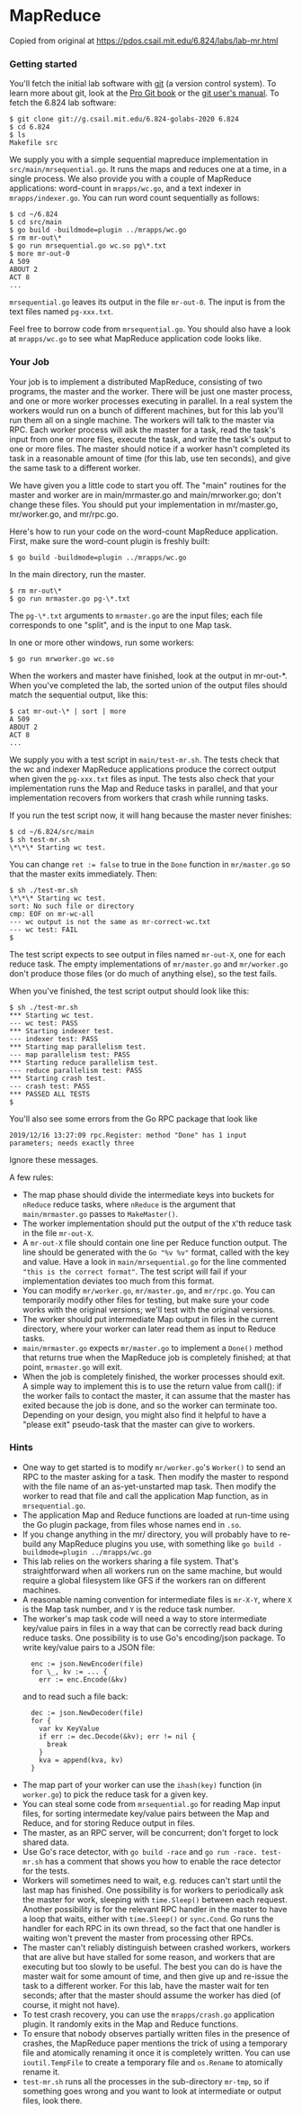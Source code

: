 # MapReduce

Copied from original at https://pdos.csail.mit.edu/6.824/labs/lab-mr.html


### Getting started

You'll fetch the initial lab software with [git](https://git-scm.com/) (a version control system). To learn more about git, look at the [Pro Git book](https://git-scm.com/book/en/v2) or the [git user's manual](http://www.kernel.org/pub/software/scm/git/docs/user-manual.html). To fetch the 6.824 lab software:

```
$ git clone git://g.csail.mit.edu/6.824-golabs-2020 6.824
$ cd 6.824
$ ls
Makefile src
```

We supply you with a simple sequential mapreduce implementation in `src/main/mrsequential.go`. It runs the maps and reduces one at a time, in a single process. We also provide you with a couple of MapReduce applications: word-count in `mrapps/wc.go`, and a text indexer in `mrapps/indexer.go`. You can run word count sequentially as follows:
```
$ cd ~/6.824
$ cd src/main
$ go build -buildmode=plugin ../mrapps/wc.go
$ rm mr-out\*
$ go run mrsequential.go wc.so pg\*.txt
$ more mr-out-0
A 509
ABOUT 2
ACT 8
...
```
`mrsequential.go` leaves its output in the file `mr-out-0`. The input is from the text files named `pg-xxx.txt`.

Feel free to borrow code from `mrsequential.go`. You should also have a look at `mrapps/wc.go` to see what MapReduce application code looks like.

### Your Job

Your job is to implement a distributed MapReduce, consisting of two programs, the master and the worker. There will be just one master process, and one or more worker processes executing in parallel. In a real system the workers would run on a bunch of different machines, but for this lab you'll run them all on a single machine. The workers will talk to the master via RPC. Each worker process will ask the master for a task, read the task's input from one or more files, execute the task, and write the task's output to one or more files. The master should notice if a worker hasn't completed its task in a reasonable amount of time (for this lab, use ten seconds), and give the same task to a different worker.

We have given you a little code to start you off. The "main" routines for the master and worker are in main/mrmaster.go and main/mrworker.go; don't change these files. You should put your implementation in mr/master.go, mr/worker.go, and mr/rpc.go.

Here's how to run your code on the word-count MapReduce application. First, make sure the word-count plugin is freshly built:
```
$ go build -buildmode=plugin ../mrapps/wc.go
```
In the main directory, run the master.
```
$ rm mr-out\*
$ go run mrmaster.go pg-\*.txt
```
The `pg-\*.txt` arguments to `mrmaster.go` are the input files; each file corresponds to one "split", and is the input to one Map task.

In one or more other windows, run some workers:
```
$ go run mrworker.go wc.so
```
When the workers and master have finished, look at the output in mr-out-\*. When you've completed the lab, the sorted union of the output files should match the sequential output, like this:
```
$ cat mr-out-\* | sort | more
A 509
ABOUT 2
ACT 8
...
```
We supply you with a test script in `main/test-mr.sh`. The tests check that the wc and indexer MapReduce applications produce the correct output when given the `pg-xxx.txt` files as input. The tests also check that your implementation runs the Map and Reduce tasks in parallel, and that your implementation recovers from workers that crash while running tasks.

If you run the test script now, it will hang because the master never finishes:
```
$ cd ~/6.824/src/main
$ sh test-mr.sh
\*\*\* Starting wc test.
```
You can change `ret := false` to true in the `Done` function in `mr/master.go` so that the master exits immediately. Then:
```
$ sh ./test-mr.sh
\*\*\* Starting wc test.
sort: No such file or directory
cmp: EOF on mr-wc-all
--- wc output is not the same as mr-correct-wc.txt
--- wc test: FAIL
$
```
The test script expects to see output in files named `mr-out-X`, one for each reduce task. The empty implementations of `mr/master.go` and `mr/worker.go` don't produce those files (or do much of anything else), so the test fails.

When you've finished, the test script output should look like this:
```
$ sh ./test-mr.sh
*** Starting wc test.
--- wc test: PASS
*** Starting indexer test.
--- indexer test: PASS
*** Starting map parallelism test.
--- map parallelism test: PASS
*** Starting reduce parallelism test.
--- reduce parallelism test: PASS
*** Starting crash test.
--- crash test: PASS
*** PASSED ALL TESTS
$
```
You'll also see some errors from the Go RPC package that look like
```
2019/12/16 13:27:09 rpc.Register: method "Done" has 1 input parameters; needs exactly three
```
Ignore these messages.

A few rules:

*   The map phase should divide the intermediate keys into buckets for `nReduce` reduce tasks, where `nReduce` is the argument that `main/mrmaster.go` passes to `MakeMaster()`.
*   The worker implementation should put the output of the `X`'th reduce task in the file `mr-out-X`.
*   A `mr-out-X` file should contain one line per Reduce function output. The line should be generated with the `Go "%v %v"` format, called with the key and value. Have a look in `main/mrsequential.go` for the line commented `"this is the correct format"`. The test script will fail if your implementation deviates too much from this format.
*   You can modify `mr/worker.go`, `mr/master.go`, and `mr/rpc.go`. You can temporarily modify other files for testing, but make sure your code works with the original versions; we'll test with the original versions.
*   The worker should put intermediate Map output in files in the current directory, where your worker can later read them as input to Reduce tasks.
*   `main/mrmaster.go` expects `mr/master.go` to implement a `Done()` method that returns true when the MapReduce job is completely finished; at that point, `mrmaster.go` will exit.
*   When the job is completely finished, the worker processes should exit. A simple way to implement this is to use the return value from call(): if the worker fails to contact the master, it can assume that the master has exited because the job is done, and so the worker can terminate too. Depending on your design, you might also find it helpful to have a "please exit" pseudo-task that the master can give to workers.

### Hints

*   One way to get started is to modify `mr/worker.go`'s `Worker()` to send an RPC to the master asking for a task. Then modify the master to respond with the file name of an as-yet-unstarted map task. Then modify the worker to read that file and call the application Map function, as in `mrsequential.go`.
*   The application Map and Reduce functions are loaded at run-time using the Go plugin package, from files whose names end in `.so`.
*   If you change anything in the mr/ directory, you will probably have to re-build any MapReduce plugins you use, with something like `go build -buildmode=plugin ../mrapps/wc.go`
*   This lab relies on the workers sharing a file system. That's straightforward when all workers run on the same machine, but would require a global filesystem like GFS if the workers ran on different machines.
*   A reasonable naming convention for intermediate files is `mr-X-Y`, where `X` is the Map task number, and `Y` is the reduce task number.
*   The worker's map task code will need a way to store intermediate key/value pairs in files in a way that can be correctly read back during reduce tasks. One possibility is to use Go's encoding/json package. To write key/value pairs to a JSON file:
    ```
      enc := json.NewEncoder(file)
      for \_, kv := ... {
        err := enc.Encode(&kv)
    ```
    and to read such a file back:
    ```
      dec := json.NewDecoder(file)
      for {
        var kv KeyValue
        if err := dec.Decode(&kv); err != nil {
          break
        }
        kva = append(kva, kv)
      }
    ```
*   The map part of your worker can use the `ihash(key)` function (in `worker.go`) to pick the reduce task for a given key.
*   You can steal some code from `mrsequential.go` for reading Map input files, for sorting intermedate key/value pairs between the Map and Reduce, and for storing Reduce output in files.
*   The master, as an RPC server, will be concurrent; don't forget to lock shared data.
*   Use Go's race detector, with `go build -race` and `go run -race. test-mr.sh` has a comment that shows you how to enable the race detector for the tests.
*   Workers will sometimes need to wait, e.g. reduces can't start until the last map has finished. One possibility is for workers to periodically ask the master for work, sleeping with `time.Sleep()` between each request. Another possibility is for the relevant RPC handler in the master to have a loop that waits, either with `time.Sleep()` or `sync.Cond`. Go runs the handler for each RPC in its own thread, so the fact that one handler is waiting won't prevent the master from processing other RPCs.
*   The master can't reliably distinguish between crashed workers, workers that are alive but have stalled for some reason, and workers that are executing but too slowly to be useful. The best you can do is have the master wait for some amount of time, and then give up and re-issue the task to a different worker. For this lab, have the master wait for ten seconds; after that the master should assume the worker has died (of course, it might not have).
*   To test crash recovery, you can use the `mrapps/crash.go` application plugin. It randomly exits in the Map and Reduce functions.
*   To ensure that nobody observes partially written files in the presence of crashes, the MapReduce paper mentions the trick of using a temporary file and atomically renaming it once it is completely written. You can use `ioutil.TempFile` to create a temporary file and `os.Rename` to atomically rename it.
*   `test-mr.sh` runs all the processes in the sub-directory `mr-tmp`, so if something goes wrong and you want to look at intermediate or output files, look there.
